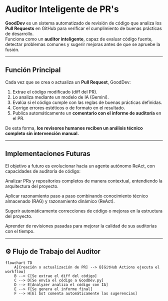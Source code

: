 # Auditor Inteligente de PR's

**GoodDev** es un sistema automatizado de revisión de código que analiza los **Pull Requests** en GitHub para verificar el cumplimiento de buenas prácticas de desarrollo.  
Funciona como un **auditor inteligente**, capaz de evaluar código fuente, detectar problemas comunes y sugerir mejoras antes de que se apruebe la fusión.

---

##  Función Principal

Cada vez que se crea o actualiza un **Pull Request**, GoodDev:

1. Extrae el código modificado (diff del PR).
2. Lo analiza mediante un modelo de IA (Gemini).
3. Evalúa si el código cumple con las reglas de buenas prácticas definidas.
4. Corrige errores estéticos o de formato en el resultado.
5. Publica automáticamente un **comentario con el informe de auditoría** en el PR.

De esta forma, **los revisores humanos reciben un análisis técnico completo sin intervención manual.**

---

## Implementaciones Futuras

El objetivo a futuro es evolucionar hacia un agente autónomo ReAct, con capacidades de auditoría de código:

Analizar PRs y repositorios completos de manera contextual, entendiendo la arquitectura del proyecto.

Aplicar razonamiento paso a paso combinando conocimiento técnico almacenado (RAG) y razonamiento dinámico (ReAct).

Sugerir automáticamente correcciones de código o mejoras en la estructura del proyecto.

Aprender de revisiones pasadas para mejorar la calidad de sus auditorías con el tiempo.


---

## ⚙️ Flujo de Trabajo del Auditor

```mermaid
flowchart TD
    A[Creación o actualización de PR] --> B[GitHub Actions ejecuta el workflow]
    B --> C[Se extrae el diff del código]
    C --> D[Se envía el código a GoodDev.py]
    D --> E[Analyzer analiza el código con IA]
    E --> F[Se genera el informe final]
    F --> H[El bot comenta automáticamente las sugerencias]



